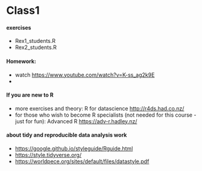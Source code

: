# Class1

#### exercises
* Rex1_students.R
* Rex2_students.R

#### Homework:
* watch https://www.youtube.com/watch?v=K-ss_ag2k9E
* 


#### If you are new to R
* more exercises and theory: R for datascience http://r4ds.had.co.nz/
* for those who wish to become R specialists (not needed for this course - just for fun): Advanced R https://adv-r.hadley.nz/

#### about tidy and reproducible data analysis work
* https://google.github.io/styleguide/Rguide.html
* https://style.tidyverse.org/
* https://worldpece.org/sites/default/files/datastyle.pdf

